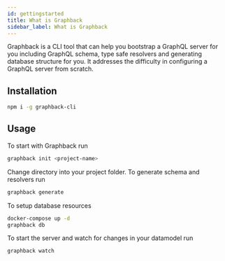 ```yaml
---
id: gettingstarted
title: What is Graphback
sidebar_label: What is Graphback
---
```


Graphback is a CLI tool that can help you bootstrap a GraphQL server for you including GraphQL schema, type safe resolvers and generating database structure for you. It addresses the difficulty in configuring a GraphQL server from scratch.

## Installation
```bash
npm i -g graphback-cli
```

## Usage
To start with Graphback run
```bash
graphback init <project-name>
```

Change directory into your project folder. To generate schema and resolvers run 
```bash
graphback generate
``` 

To setup database resources
```bash
docker-compose up -d
graphback db
```

To start the server and watch for changes in your datamodel run
```bash
graphback watch
```
